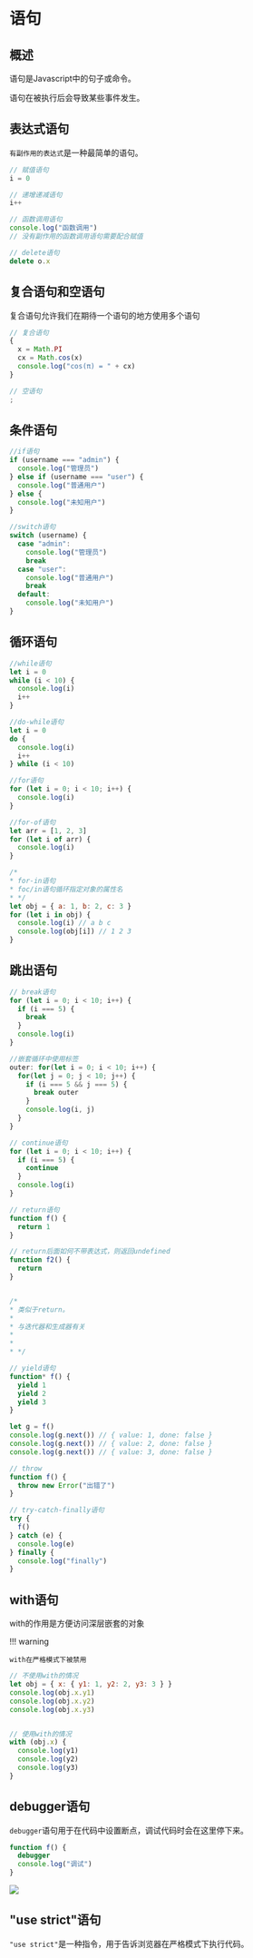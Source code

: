 # 语句

## 概述

语句是Javascript中的句子或命令。

语句在被执行后会导致某些事件发生。

## 表达式语句

`有副作用的表达式`是一种最简单的语句。

```javascript
// 赋值语句
i = 0

// 递增递减语句
i++

// 函数调用语句
console.log("函数调用")
// 没有副作用的函数调用语句需要配合赋值

// delete语句
delete o.x
```

## 复合语句和空语句

复合语句允许我们在期待一个语句的地方使用多个语句

```javascript
// 复合语句
{
  x = Math.PI
  cx = Math.cos(x)
  console.log("cos(π) = " + cx)
}

// 空语句
;
```

## 条件语句

```javascript
//if语句
if (username === "admin") {
  console.log("管理员")
} else if (username === "user") {
  console.log("普通用户")
} else {
  console.log("未知用户")
}

//switch语句
switch (username) {
  case "admin":
    console.log("管理员")
    break
  case "user":
    console.log("普通用户")
    break
  default:
    console.log("未知用户")
}
```

## 循环语句

```javascript
//while语句
let i = 0
while (i < 10) {
  console.log(i)
  i++
}
```

```javascript
//do-while语句
let i = 0
do {
  console.log(i)
  i++
} while (i < 10)
```

```javascript
//for语句
for (let i = 0; i < 10; i++) {
  console.log(i)
}
```

```javascript
//for-of语句
let arr = [1, 2, 3]
for (let i of arr) {
  console.log(i)
}
```

```javascript
/*
* for-in语句
* foc/in语句循环指定对象的属性名
* */
let obj = { a: 1, b: 2, c: 3 }
for (let i in obj) {
  console.log(i) // a b c
  console.log(obj[i]) // 1 2 3
}
```

## 跳出语句

```javascript title="break语句"
// break语句
for (let i = 0; i < 10; i++) {
  if (i === 5) {
    break
  }
  console.log(i)
}

//嵌套循环中使用标签
outer: for(let i = 0; i < 10; i++) {
  for(let j = 0; j < 10; j++) {
    if (i === 5 && j === 5) {
      break outer
    }
    console.log(i, j)
  }
}
```

```javascript title="continue语句"
// continue语句
for (let i = 0; i < 10; i++) {
  if (i === 5) {
    continue
  }
  console.log(i)
}
```

```javascript title="return语句"
// return语句
function f() {
  return 1
}

// return后面如何不带表达式，则返回undefined
function f2() {
  return
}
```

```javascript title="yield语句"

/*
* 类似于return。
* 
* 与迭代器和生成器有关
* 
* 
* */

// yield语句
function* f() {
  yield 1
  yield 2
  yield 3
}

let g = f()
console.log(g.next()) // { value: 1, done: false }
console.log(g.next()) // { value: 2, done: false }
console.log(g.next()) // { value: 3, done: false }
```

```javascript title="throw语句"
// throw
function f() {
  throw new Error("出错了")
}

// try-catch-finally语句
try {
  f()
} catch (e) {
  console.log(e)
} finally {
  console.log("finally")
}
```

## with语句

with的作用是方便访问深层嵌套的对象

!!! warning
        
    with在严格模式下被禁用

```javascript
// 不使用with的情况
let obj = { x: { y1: 1, y2: 2, y3: 3 } }
console.log(obj.x.y1)
console.log(obj.x.y2)
console.log(obj.x.y3)


// 使用with的情况
with (obj.x) {
  console.log(y1)
  console.log(y2)
  console.log(y3)
}
```

## debugger语句

`debugger`语句用于在代码中设置断点，调试代码时会在这里停下来。

```javascript
function f() {
  debugger
  console.log("调试")
}
```

![](https://raw.githubusercontent.com/luguosong/images/master/blog-img/202403071659494.png)

## "use strict"语句

`"use strict"`是一种指令，用于告诉浏览器在严格模式下执行代码。
